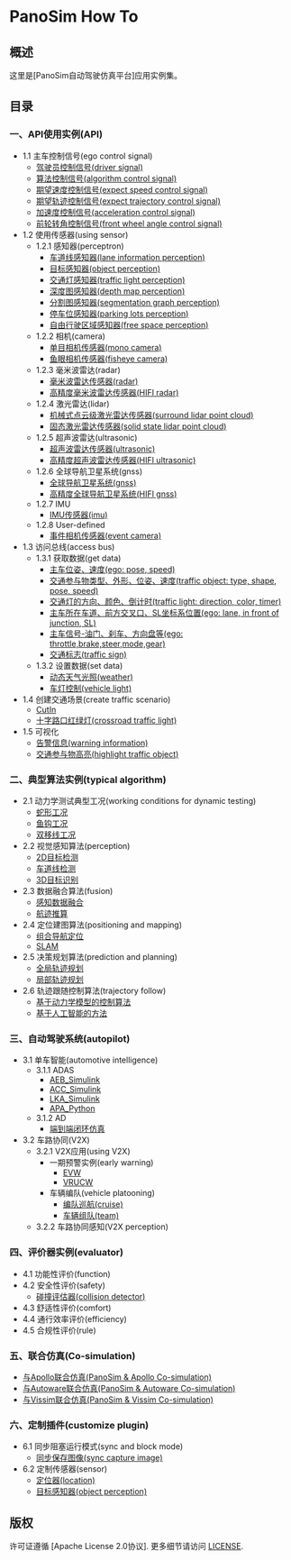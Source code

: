 # PanoSim How To

## 概述
这里是[PanoSim自动驾驶仿真平台]应用实例集。

## 目录
### 一、API使用实例(API)
- 1.1 主车控制信号(ego control signal)
  - [驾驶员控制信号(driver signal)](./EgoControl/driver_signal)
  - [算法控制信号(algorithm control signal)](./EgoControl/algorithm)
  - [期望速度控制信号(expect speed control signal)](./EgoControl/expect_speed)
  - [期望轨迹控制信号(expect trajectory control signal)](./EgoControl/expect_trajectory)
  - [加速度控制信号(acceleration control signal)](./EgoControl/acceleration)
  - [前轮转角控制信号(front wheel angle control signal)](./EgoControl/front_wheel_angle)
- 1.2 使用传感器(using sensor)
  - 1.2.1 感知器(perceptron)
    - [车道线感知器(lane information perception)](./Sensor/Perception/LaneInfoPerception)
    - [目标感知器(object perception)](./Sensor/Perception/ObjectPerception)
    - [交通灯感知器(traffic light perception)](./Sensor/Perception/TrafficLightPerception)
    - [深度图感知器(depth map perception)](./Sensor/Perception/DepthmapPerception)
    - [分割图感知器(segmentation graph perception)](./Sensor/Perception/SegmentationPerception)
    - [停车位感知器(parking lots perception)](./Sensor/Perception/ParkingLotsPerception)
    - [自由行驶区域感知器(free space perception)](./Sensor/Perception/FreeSpacePerception)
  - 1.2.2 相机(camera)
    - [单目相机传感器(mono camera)](./Sensor/Camera/MonoCamera)
    - [鱼眼相机传感器(fisheye camera)](./Sensor/Camera/FisheyeCamera)
  - 1.2.3 毫米波雷达(radar)
    - [毫米波雷达传感器(radar)](./Sensor/Radar/Radar)
    - [高精度毫米波雷达传感器(HIFI radar)](./Sensor/Radar/RadarHIFI)
  - 1.2.4 激光雷达(lidar)
    - [机械式点云级激光雷达传感器(surround lidar point cloud)](./Sensor/Lidar/SurroundLidarPointCloud)
    - [固态激光雷达传感器(solid state lidar point cloud)](./Sensor/Lidar/SolidStateLidarPointCloud)
  - 1.2.5 超声波雷达(ultrasonic)
    - [超声波雷达传感器(ultrasonic)](./Sensor/Ultrasonic/Ultrasonic)
    - [高精度超声波雷达传感器(HIFI ultrasonic)](./Sensor/Ultrasonic/UltrasonicHIFI)
  - 1.2.6 全球导航卫星系统(gnss)
    - [全球导航卫星系统(gnss)](./Sensor/GNSS/GNSS)
    - [高精度全球导航卫星系统(HIFI gnss)](./Sensor/GNSS/GNSSHIFI)
  - 1.2.7 IMU
    - [IMU传感器(imu)](./Sensor/IMU)
  - 1.2.8 User-defined
    - [事件相机传感器(event camera)](./Sensor/User-defined/EventCamera)
- 1.3 访问总线(access bus) 
  - 1.3.1 获取数据(get data)
    - [主车位姿、速度(ego: pose, speed)](./Bus/ego)
    - [交通参与物类型、外形、位姿、速度(traffic object: type, shape, pose, speed)](./Bus/traffic)
    - [交通灯的方向、颜色、倒计时(traffic light: direction, color, timer)](./Bus/traffic_light)
    - [主车所在车道、前方交叉口、SL坐标系位置(ego: lane, in front of junction, SL)](./Bus/ego_traffic)
    - [主车信号-油门、刹车、方向盘等(ego: throttle,brake,steer,mode,gear)](./Bus/ego_driver)
    - [交通标志(traffic sign)](./Bus/traffic_sign)
  - 1.3.2 设置数据(set data)
    - [动态天气光照(weather)](./Bus/weather)
    - [车灯控制(vehicle light)](./Bus/vehicle_light)
- 1.4 创建交通场景(create traffic scenario)
  - [CutIn](./Traffic/CutIn)
  - [十字路口红绿灯(crossroad traffic light)](./Traffic/CrossroadTrafficLight)
- 1.5 可视化
  - [告警信息(warning information)](./Bus/warning)
  - [交通参与物高亮(highlight traffic object)](./Bus/traffic_object_highlight)
### 二、典型算法实例(typical algorithm)
- 2.1 动力学测试典型工况(working conditions for dynamic testing)
  - [蛇形工况](#todo)
  - [鱼钩工况](#todo)
  - [双移线工况](#todo)
- 2.2 视觉感知算法(perception)
  - [2D目标检测](#todo)
  - [车道线检测](#todo)
  - [3D目标识别](#todo)
- 2.3 数据融合算法(fusion)
  - [感知数据融合](#todo)
  - [航迹推算](#todo)
- 2.4 定位建图算法(positioning and mapping)
  - [组合导航定位](#todo)
  - [SLAM](#todo)
- 2.5 决策规划算法(prediction and planning)
  - [全局轨迹规划](#todo)
  - [局部轨迹规划](#todo)
- 2.6 轨迹跟随控制算法(trajectory follow)
  - [基于动力学模型的控制算法](#todo)
  - [基于人工智能的方法](#todo)
### 三、自动驾驶系统(autopilot)
- 3.1 单车智能(automotive intelligence)
  - 3.1.1 ADAS
    - [AEB_Simulink](./Algorithm/AEB/AEB_Simulink)
    - [ACC_Simulink](./Algorithm/ACC/ACC_Simulink)
    - [LKA_Simulink](./Algorithm/LKA/LKA_Simulink)
    - [APA_Python](./Algorithm/APA/APA_Python)
  - 3.1.2 AD
    - [端到端闭环仿真](#todo)
- 3.2 车路协同(V2X)
  - 3.2.1 V2X应用(using V2X)
    - 一期预警实例(early warning)
      - [EVW](./V2X/EVW)
      - [VRUCW](./V2X/VRUCW)
    - 车辆编队(vehicle platooning)
      - [编队巡航(cruise)](./V2X/Platoon/Platoon1)
      - [车辆组队(team)](./V2X/Platoon/Platoon2)
  - 3.2.2 车路协同感知(V2X perception)
### 四、评价器实例(evaluator)
  - 4.1 功能性评价(function)
  - 4.2 安全性评价(safety)
    - [碰撞评估器(collision detector)](./Bus/judge)
  - 4.3 舒适性评价(comfort)
  - 4.4 通行效率评价(efficiency)
  - 4.5 合规性评价(rule)
### 五、联合仿真(Co-simulation)
  - [与Apollo联合仿真(PanoSim & Apollo Co-simulation)](https://github.com/liyanlee/PanoSim_Apollo_Bridge)
  - [与Autoware联合仿真(PanoSim & Autoware Co-simulation)](https://github.com/wobuzhuchele/PanoSim-Autoware)
  - [与Vissim联合仿真(PanoSim & Vissim Co-simulation)](https://github.com/liyanlee/PanoSim_Vissim_Bridge)
### 六、定制插件(customize plugin)
  - 6.1 同步阻塞运行模式(sync and block mode)
    - [同步保存图像(sync capture image)](./Customize/SyncCaptureImage)
  - 6.2 定制传感器(sensor)
    - [定位器(location)](./Customize/Location)
    - [目标感知器(object perception)](./Customize/ObjectPerception)



## 版权
许可证遵循 [Apache License 2.0协议]. 更多细节请访问 [LICENSE](./LICENSE.txt).
